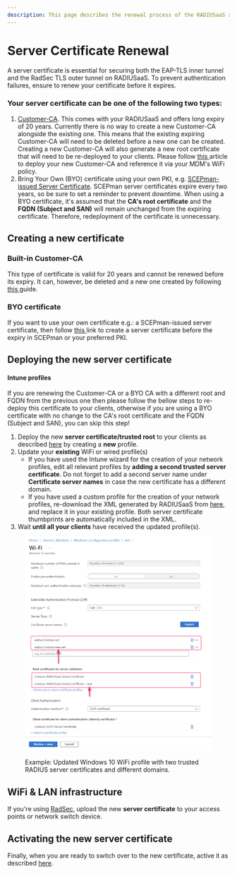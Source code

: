 ```yaml
---
description: This page describes the renewal process of the RADIUSaaS server certificate.
---
```


# Server Certificate Renewal

A server certificate is essential for securing both the EAP-TLS inner tunnel and the RadSec TLS outer tunnel on RADIUSaaS. To prevent authentication failures, ensure to renew your certificate before it expires.

### **Your server certificate can be one of the following two types:**

1. [Customer-CA](https://docs.radiusaas.com/admin-portal/settings/settings-server#customer-ca). This comes with your RADIUSaaS and offers long expiry of 20 years. Currently there is no way to create a new Customer-CA alongside the existing one. This means that the existing expiring Customer-CA will need to be deleted before a new one can be created. Creating a new Customer-CA will also generate a new root certificate that will need to be re-deployed to your clients. Please follow [this ](renew-certificate.md#deploying-the-new-server-certificate)article to deploy your new Customer-CA and reference it via your MDM's WiFi policy.&#x20;
2. Bring Your Own (BYO) certificate using your own PKI, e.g. [SCEPman-issued Server Certificate](https://docs.radiusaas.com/admin-portal/settings/settings-server#scepman-issued-server-certificate). SCEPman server certificates expire every two years, so be sure to set a reminder to prevent downtime. When using a BYO certificate, it's assumed that the **CA's root certificate** and the **FQDN (Subject and SAN)** will remain unchanged from the expiring certificate. Therefore, redeployment of the certificate is unnecessary.

## Creating a new certificate

### Built-in Customer-CA

This type of certificate is valid for 20 years and cannot be renewed before its expiry. It can, however, be deleted and a new one created by following [this ](https://docs.radiusaas.com/admin-portal/settings/settings-server#customer-ca)guide.

### BYO certificate

If you want to use your own certificate e.g.: a SCEPman-issued server certificate, then follow [this ](https://docs.radiusaas.com/admin-portal/settings/settings-server#bring-your-own-certificate)link to create a server certificate before the expiry in SCEPman or your preferred PKI. &#x20;

## Deploying the new server certificate

#### Intune profiles <a href="#intune-profiles" id="intune-profiles"></a>

If you are renewing the Customer-CA or a BYO CA with a different root and FQDN from the previous one then please follow the bellow steps to re-deploy this certificate to your clients, otherwise if you are using a BYO certificate with no change to the CA's root certificate and the FQDN (Subject and SAN), you can skip this step!

1. Deploy the new **server certificate/trusted root** to your clients as described [here](https://docs.radiusaas.com/profile-deployment/jamf-pro/server-trust) by creating a **new** profile.
2. Update your **existing** WiFi or wired profile(s)
   * If you have used the Intune wizard for the creation of your network profiles, edit all relevant profiles by **adding a second trusted server certificate**. Do not forget to add a second server name under **Certificate server names** in case the new certificate has a different domain.
   * If you have used a custom profile for the creation of your network profiles, re-download the XML generated by RADIUSaaS from [here](https://docs.radiusaas.com/admin-portal/settings/trusted-roots#xml), and replace it in your existing profile. Both server certificate thumbprints are automatically included in the XML.
3. Wait **until all your clients** have received the updated profile(s).

<figure><img src="../.gitbook/assets/image (14) (1).png" alt=""><figcaption><p>Example: Updated Windows 10 WiFi profile with two trusted RADIUS server certificates and different domains.</p></figcaption></figure>

## WiFi & LAN infrastructure <a href="#wifi-and-lan-infrastructure" id="wifi-and-lan-infrastructure"></a>

If you're using [RadSec](https://docs.radiusaas.com/details#what-is-radsec), upload the new **server certificate** to your access points or network switch device.

## Activating the new server certificate

Finally, when you are ready to switch over to the new certificate, active it as described [here](../admin-portal/settings/settings-server.md#certificate-activation).
